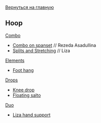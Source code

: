 [Вернуться на главную](/)

## Hoop

[Combo](/hoop/combo)

* [Combo on spanset](/hoop/combo#combo-on-spanset) // Rezeda Asadullina
* [Splits and Stretching](/hoop/combo#splits-and-stretching) // Liza

[Elements](/hoop/elements)

* [Foot hang](/hoop/elements#foot-hang)

[Drops](/hoop/drops)

* [Knee drop](/hoop/drops#knee-drop) 
* [Floating salto](/hoop/drops#floating-salto) 

[Duo](/hoop/duo)

* [Liza hand support](/hoop/duo#liza-hand-support) 

